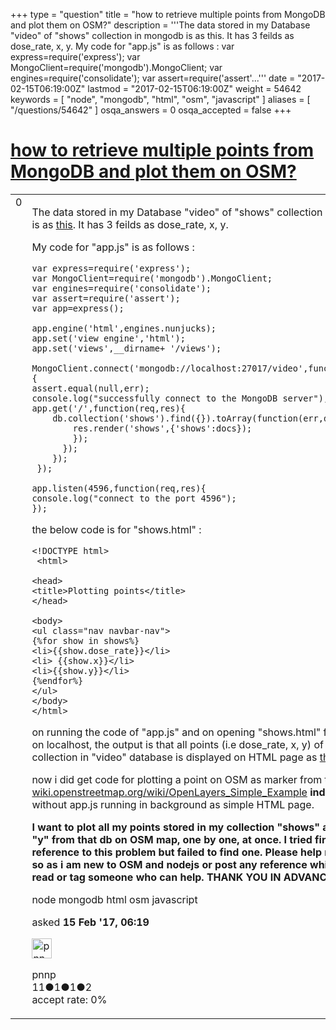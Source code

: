 +++
type = "question"
title = "how to retrieve multiple points from MongoDB and plot them on OSM?"
description = '''The data stored in my Database &quot;video&quot; of &quot;shows&quot; collection in mongodb is as this. It has 3 feilds as dose_rate, x, y. My code for &quot;app.js&quot; is as follows : var express=require(&#x27;express&#x27;); var MongoClient=require(&#x27;mongodb&#x27;).MongoClient; var engines=require(&#x27;consolidate&#x27;); var assert=require(&#x27;assert&#x27;...'''
date = "2017-02-15T06:19:00Z"
lastmod = "2017-02-15T06:19:00Z"
weight = 54642
keywords = [ "node", "mongodb", "html", "osm", "javascript" ]
aliases = [ "/questions/54642" ]
osqa_answers = 0
osqa_accepted = false
+++

<div class="headNormal">

# [how to retrieve multiple points from MongoDB and plot them on OSM?](/questions/54642/how-to-retrieve-multiple-points-from-mongodb-and-plot-them-on-osm)

</div>

<div id="main-body">

<div id="askform">

<table id="question-table" style="width:100%;">
<colgroup>
<col style="width: 50%" />
<col style="width: 50%" />
</colgroup>
<tbody>
<tr>
<td style="width: 30px; vertical-align: top"><div class="vote-buttons">
<span id="post-54642-upvote" class="ajax-command post-vote up" rel="nofollow" title="I like this post (click again to cancel)"> </span>
<div id="post-54642-score" class="post-score" title="current number of votes">
0
</div>
<span id="post-54642-downvote" class="ajax-command post-vote down" rel="nofollow" title="I dont like this post (click again to cancel)"> </span> <span id="favorite-mark" class="ajax-command favorite-mark" rel="nofollow" title="mark/unmark this question as favorite (click again to cancel)"> </span>
<div id="favorite-count" class="favorite-count">
&#10;</div>
</div></td>
<td><div id="item-right">
<div class="question-body">
<p>The data stored in my Database "video" of "shows" collection in mongodb is as <a href="https://i.stack.imgur.com/XQ7tF.jpg">this</a>. It has 3 feilds as dose_rate, x, y.</p>
<p>My code for "app.js" is as follows :</p>
<pre><code>var express=require(&#39;express&#39;);
var MongoClient=require(&#39;mongodb&#39;).MongoClient;
var engines=require(&#39;consolidate&#39;);
var assert=require(&#39;assert&#39;);
var app=express();
&#10;app.engine(&#39;html&#39;,engines.nunjucks);
app.set(&#39;view engine&#39;,&#39;html&#39;);
app.set(&#39;views&#39;,__dirname+ &#39;/views&#39;);
&#10;MongoClient.connect(&#39;mongodb://localhost:27017/video&#39;,function(err,db){
assert.equal(null,err);
console.log(&quot;successfully connect to the MongoDB server&quot;);
app.get(&#39;/&#39;,function(req,res){
    db.collection(&#39;shows&#39;).find({}).toArray(function(err,docs){
        res.render(&#39;shows&#39;,{&#39;shows&#39;:docs});
        });
      });
    });
 });
&#10;app.listen(4596,function(req,res){
console.log(&quot;connect to the port 4596&quot;);
});</code></pre>
<p>the below code is for "shows.html" :</p>
<pre><code>&lt;!DOCTYPE html&gt;
 &lt;html&gt;
&#10;&lt;head&gt;
&lt;title&gt;Plotting points&lt;/title&gt;
&lt;/head&gt;
&#10;&lt;body&gt;
&lt;ul class=&quot;nav navbar-nav&quot;&gt;
{%for show in shows%}
&lt;li&gt;{{show.dose_rate}}&lt;/li&gt;
&lt;li&gt; {{show.x}}&lt;/li&gt;
&lt;li&gt;{{show.y}}&lt;/li&gt;
{%endfor%}
&lt;/ul&gt;
&lt;/body&gt;
&lt;/html&gt;</code></pre>
<p>on running the code of "app.js" and on opening "shows.html" from browser on localhost, the output is that all points (i.e dose_rate, x, y) of my "shows" collection in "video" database is displayed on HTML page as <a href="https://i.stack.imgur.com/6LZTp.png">this</a>.</p>
<p>now i did get code for plotting a point on OSM as marker from this link--&gt; <a href="http://wiki.openstreetmap.org/wiki/OpenLayers_Simple_Example">wiki.openstreetmap.org/wiki/OpenLayers_Simple_Example</a> <strong>independently</strong> without app.js running in background as simple HTML page.</p>
<p><strong>I want to plot all my points stored in my collection "shows" as "x" and "y" from that db on OSM map, one by one, at once. I tried finding all reference to this problem but failed to find one. Please help me in doing so as i am new to OSM and nodejs or post any reference which i can read or tag someone who can help. THANK YOU IN ADVANCE</strong></p>
</div>
<div id="question-tags" class="tags-container tags">
<span class="post-tag tag-link-node" rel="tag" title="see questions tagged &#39;node&#39;">node</span> <span class="post-tag tag-link-mongodb" rel="tag" title="see questions tagged &#39;mongodb&#39;">mongodb</span> <span class="post-tag tag-link-html" rel="tag" title="see questions tagged &#39;html&#39;">html</span> <span class="post-tag tag-link-osm" rel="tag" title="see questions tagged &#39;osm&#39;">osm</span> <span class="post-tag tag-link-javascript" rel="tag" title="see questions tagged &#39;javascript&#39;">javascript</span>
</div>
<div id="question-controls" class="post-controls">
&#10;</div>
<div class="post-update-info-container">
<div class="post-update-info post-update-info-user">
<p>asked <strong>15 Feb '17, 06:19</strong></p>
<img src="https://secure.gravatar.com/avatar/270d66b362f9140ec275bd66142ad01b?s=32&amp;d=identicon&amp;r=g" class="gravatar" width="32" height="32" alt="pnnp&#39;s gravatar image" />
<p><span>pnnp</span><br />
<span class="score" title="11 reputation points">11</span><span title="1 badges"><span class="badge1">●</span><span class="badgecount">1</span></span><span title="1 badges"><span class="silver">●</span><span class="badgecount">1</span></span><span title="2 badges"><span class="bronze">●</span><span class="badgecount">2</span></span><br />
<span class="accept_rate" title="Rate of the user&#39;s accepted answers">accept rate:</span> <span title="pnnp has no accepted answers">0%</span></p>
</div>
</div>
<div id="comments-container-54642" class="comments-container">
&#10;</div>
<div id="comment-tools-54642" class="comment-tools">
&#10;</div>
<div class="clear">
&#10;</div>
<div id="comment-54642-form-container" class="comment-form-container">
&#10;</div>
<div class="clear">
&#10;</div>
</div></td>
</tr>
</tbody>
</table>

</div>

</div>

